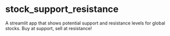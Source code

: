 # stock_support_resistance
A streamlit app that shows potential support and resistance levels for global stocks. Buy at support, sell at resistance!
